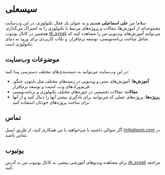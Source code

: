 # سیسعلی

سلام! من **علی اسماعیلی** هستم و به عنوان یک فعال تکنولوژی، در این وب‌سایت مجموعه‌ای از آموزش‌ها، مقالات و پروژه‌های مرتبط با تکنولوژی را به اشتراک می‌گذارم. همچنین در کانال یوتیوب [@_sysali](https://www.youtube.com/@_sysali) می‌توانید آموزش‌های ویدیویی من را مشاهده کنید که شامل مباحث برنامه‌نویسی، توسعه نرم‌افزار، و نکات کاربردی برای ورود به دنیای تکنولوژی است.

## موضوعات وب‌سایت

در این وب‌سایت می‌توانید به دسته‌بندی‌های مختلف دسترسی پیدا کنید:

- **آموزش‌ها**: آموزش‌های متنی و ویدیویی در زمینه‌های مختلف مثل پایتون، جنگو، فریم‌ورک‌های وب، امنیت و توسعه نرم‌افزار.
- **مقالات**: مقالات تخصصی در حوزه‌های مختلف تکنولوژی و برنامه‌نویسی.
- **پروژه‌ها**: پروژه‌های عملی که می‌توانید برای یادگیری بیشتر آنها را دنبال کنید و از آنها برای ساخت پروژه‌های خودتان استفاده کنید.

## تماس

اگر سوالی داشتید یا می‌خواهید با من همکاری کنید، از طریق ایمیل [hi@aliesm.com](mailto:hi@aliesm.com) در تماس باشید.

## یوتیوب

برای مشاهده ویدیوهای آموزشی بیشتر، به کانال یوتیوب من به آدرس [@_sysali](https://www.youtube.com/@_sysali) مراجعه کنید.

